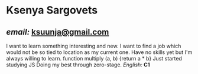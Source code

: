 # Ksenya Sargovets
## *email:* **ksuunja@gmail.com**
I want to learn something interesting and new. I want to find a job which would not be so tied to location as my current one.
Have no skills yet but I'm always willing to learn.
function multiply (a, b) {return a * b}
Just started studying JS
Doing my best through zero-stage.
*English:* **C1**